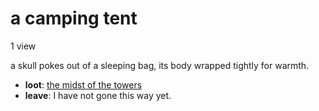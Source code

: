 # a camping tent

1 view

a skull pokes out of a sleeping bag, its body wrapped tightly for warmth.

- **loot**: [the midst of the towers](the-midst-of-the-towers-lxsdpw.md)
- **leave**: I have not gone this way yet.
